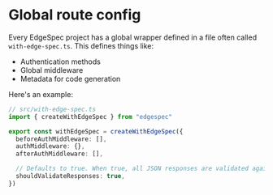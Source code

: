 # Global route config

Every EdgeSpec project has a global wrapper defined in a file often called `with-edge-spec.ts`. This defines things like:

- Authentication methods
- Global middleware
- Metadata for code generation

Here's an example:

```ts
// src/with-edge-spec.ts
import { createWithEdgeSpec } from "edgespec"

export const withEdgeSpec = createWithEdgeSpec({
  beforeAuthMiddleware: [],
  authMiddleware: {},
  afterAuthMiddleware: [],

  // Defaults to true. When true, all JSON responses are validated against the route's response schema.
  shouldValidateResponses: true,
})
```
